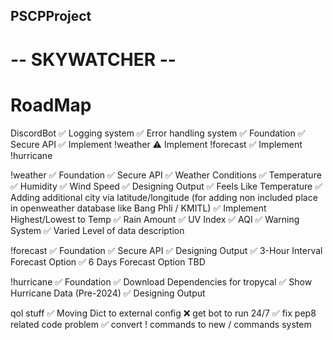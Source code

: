 ## PSCPProject  
# -- SKYWATCHER --
# RoadMap
DiscordBot
✅ Logging system
✅ Error handling system 
✅ Foundation 
✅ Secure API
✅ Implement !weather
⚠️ Implement !forecast
✅ Implement !hurricane

!weather
✅ Foundation 
✅ Secure API
✅ Weather Conditions 
✅ Temperature 
✅ Humidity 
✅ Wind Speed
✅ Designing Output
✅ Feels Like Temperature 
✅  Adding additional city via latitude/longitude (for adding non included place in openweather database like Bang Phli / KMITL)
✅ Implement Highest/Lowest to Temp 
✅ Rain Amount 
✅ UV Index
✅ AQI
✅ Warning System
✅ Varied Level of data description

!forecast
✅ Foundation 
✅ Secure API
✅ Designing Output
✅ 3-Hour Interval Forecast Option
✅ 6 Days Forecast Option
TBD 

!hurricane
✅ Foundation
✅ Download Dependencies for tropycal
✅ Show Hurricane Data (Pre-2024)
✅ Designing Output

qol stuff
✅ Moving Dict to external config
❌ get bot to run 24/7
✅ fix pep8 related code problem
✅ convert ! commands to new / commands system
